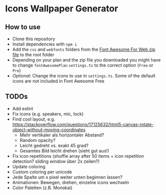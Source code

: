 # Icons Wallpaper Generator

## How to use
* Clone this repository
* Install dependencies with `npm i`
* Add the `css` and `webfonts` folders from the [Font Awesome For Web zip file](https://fontawesome.com/download) to the root folder
* Depending on your plan and the zip file you downloaded you might have to change `fontAwesomePlan` `settings.ts` to the correct option (`Free` or `Pro`)
* *Optional:* Change the icons to use in `settings.ts`. Some of the default icons are not included in Font Awesome Free


## TODOs
* Add eslint
* Fix icons (e.g. speakers, mic, lock)
* Find cool layout, e.g. https://stackoverflow.com/questions/17125632/html5-canvas-rotate-object-without-moving-coordinates
    * Mehr vertikaler als horizontaler Abstand?
    * Random opacity?
    * Leicht gedreht vs. exakt 45 grad?
    * Gesamtes Bild leicht drehen (sieht gut aus!)
* Fix icon repetitions (shuffle array after 50 items + icon repetition detection? sliding window über 2x zeilen?)
* Update coloring
* Custom coloring per unicode
* Jede Spalte um x pixel weiter unten beginnen lassen?
* Animationen: Bewegen, drehen, einzelne icons wechseln
* Color Paletten (z.B. Monokai)